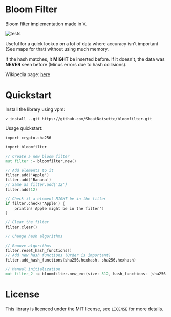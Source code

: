 # Bloom Filter

Bloom filter implementation made in V.

![tests](https://github.com/SheatNoisette/bloomfilter/actions/workflows/tests/badge.svg)

Useful for a quick lookup on a lot of data where accuracy isn't important
(See maps for that) without using much memory.

If the hash matches, it **MIGHT** be inserted before. If it doesn't, the data
was **NEVER** seen before (Minus errors due to hash collisions).

Wikipedia page: [here](https://en.wikipedia.org/wiki/Bloom_filter)

# Quickstart

Install the library using vpm:
```
v install --git https://github.com/SheatNoisette/bloomfilter.git
```

Usage quickstart:
```v
import crypto.sha256

import bloomfilter

// Create a new bloom filter
mut filter := bloomfilter.new()

// Add elements to it
filter.add('Apple')
filter.add('Banana')
// Same as filter.add('12')
filter.add(12)

// Check if a element MIGHT be in the filter
if filter.check('Apple') {
    println('Apple might be in the filter')
}

// Clear the filter
filter.clear()

// Change hash algorithms

// Remove algorithms
filter.reset_hash_functions()
// Add new hash functions (Order is important)
filter.add_hash_functions(sha256.hexhash, sha256.hexhash)

// Manual initialization
mut filter_2 := bloomfilter.new_ext(size: 512, hash_functions: [sha256.hexhash])
```

# License
This library is licenced under the MIT license, see ```LICENSE``` for more
details.